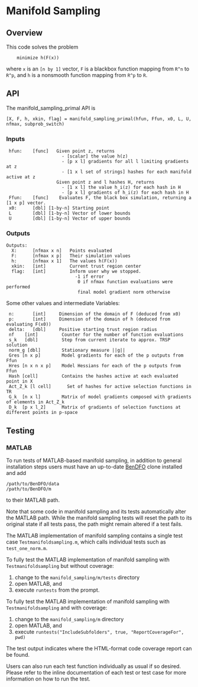 # Manifold Sampling

## Overview
This code solves the problem
````
    minimize h(F(x))
````
where `x` is an `[n by 1]` vector, `F` is a blackbox function mapping from `R^n` to
`R^p`, and `h` is a nonsmooth function mapping from `R^p` to `R`.

## API
The manifold_sampling_primal API is
````
[X, F, h, xkin, flag] = manifold_sampling_primal(hfun, Ffun, x0, L, U, nfmax, subprob_switch)
````

### Inputs
````
 hfun:    [func]   Given point z, returns
                     - [scalar] the value h(z)
                     - [p x l] gradients for all l limiting gradients at z
                     - [1 x l set of strings] hashes for each manifold active at z
                   Given point z and l hashes H, returns
                     - [1 x l] the value h_i(z) for each hash in H
                     - [p x l] gradients of h_i(z) for each hash in H
 Ffun:    [func]    Evaluates F, the black box simulation, returning a [1 x p] vector.
 x0:      [dbl] [1-by-n] Starting point
 L        [dbl] [1-by-n] Vector of lower bounds
 U        [dbl] [1-by-n] Vector of upper bounds
````

### Outputs
````
Outputs:
  X:      [nfmax x n]   Points evaluated
  F:      [nfmax x p]   Their simulation values
  h:      [nfmax x 1]   The values h(F(x))
  xkin:   [int]         Current trust region center
  flag:   [int]         Inform user why we stopped.
                          -1 if error
                           0 if nfmax function evaluations were performed
                           final model gradient norm otherwise
````

Some other values and intermediate Variables:
````
 n:       [int]     Dimension of the domain of F (deduced from x0)
 p:       [int]     Dimension of the domain of h (deduced from evaluating F(x0))
 delta:   [dbl]     Positive starting trust region radius
 nf    [int]         Counter for the number of function evaluations
 s_k   [dbl]         Step from current iterate to approx. TRSP solution
 norm_g [dbl]        Stationary measure ||g||
 Gres [n x p]        Model gradients for each of the p outputs from Ffun
 Hres [n x n x p]    Model Hessians for each of the p outputs from Ffun
 Hash [cell]         Contains the hashes active at each evaluated point in X
 Act_Z_k [l cell]      Set of hashes for active selection functions in TR
 G_k  [n x l]        Matrix of model gradients composed with gradients of elements in Act_Z_k
 D_k  [p x l_2]      Matrix of gradients of selection functions at different points in p-space
````

## Testing

### MATLAB
To run tests of MATLAB-based manifold sampling, in addition to general
installation steps users must have an up-to-date
[BenDFO](https://github.com/POptUS/BenDFO) clone installed and add

    /path/to/BenDFO/data
    /path/to/BenDFO/m

to their MATLAB path.

Note that some code in manifold sampling and its tests automatically alter the
MATLAB path.  While the manifold sampling tests will reset the path to its
original state if all tests pass, the path might remain altered if a test
fails.

The MATLAB implementation of manifold sampling contains a single test case
`Testmanifoldsampling.m`, which calls individual tests such as
`test_one_norm.m`.

To fully test the MATLAB implementation of manifold sampling with
`Testmanifoldsampling` but without coverage:

   1. change to the `manifold_sampling/m/tests` directory
   2. open MATLAB, and
   3. execute `runtests` from the prompt.

To fully test the MATLAB implementation of manifold sampling with
`Testmanifoldsampling` and with coverage:

   1. change to the `manifold_sampling/m` directory
   2. open MATLAB, and
   3. execute `runtests("IncludeSubfolders", true, "ReportCoverageFor", pwd)`

The test output indicates where the HTML-format code coverage report can be found.

Users can also run each test function individually as usual if so desired.
Please refer to the inline documentation of each test or test case for more
information on how to run the test.

